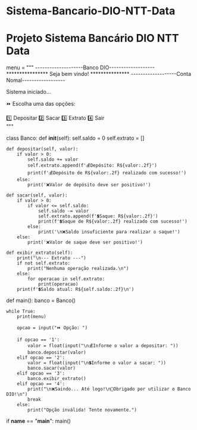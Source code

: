 # Sistema-Bancario-DIO-NTT-Data
# Projeto Sistema Bancário DIO NTT Data

menu = """
--------------------Banco DIO-------------------
**************** Seja bem vindo! ***************
-------------------Conta Nomal------------------

Sistema iniciado...

⏩ Escolha uma das opções:

1️⃣  Depositar
2️⃣  Sacar
3️⃣  Extrato
4️⃣  Sair  
"""

class Banco:
    def __init__(self):
            self.saldo = 0
            self.extrato = []

    def depositar(self, valor):
        if valor > 0:
            self.saldo += valor
            self.extrato.append(f'💰Depósito: R${valor:.2f}')
            print(f'💰Depósito de R${valor:.2f} realizado com sucesso!')
        else:
            print('❌Valor de depósito deve ser positivo!')

    def sacar(self, valor):
        if valor > 0:
            if valor <= self.saldo:
                self.saldo -= valor
                self.extrato.append(f'💲Saque: R${valor:.2f}')
                print(f'💲Saque de R${valor:.2f} realizado com sucesso!')
            else:
                print('\n❌Saldo insuficiente para realizar o saque!')
        else:
            print('❌Valor de saque deve ser positivo!')

    def exibir_extrato(self):
        print("\n--- Extrato ---")
        if not self.extrato:
            print("Nenhuma operação realizada.\n")
        else:
            for operacao in self.extrato:
                print(operacao)
        print(f'💲Saldo atual: R${self.saldo:.2f}\n')

def main():
    banco = Banco()
    
    while True:
        print(menu)       
        
        opcao = input("⏩ Opção: ")

        if opcao == '1':
            valor = float(input("\n💰Informe o valor a depositar: "))
            banco.depositar(valor)
        elif opcao == '2':
            valor = float(input("\n💲Informe o valor a sacar: "))
            banco.sacar(valor)
        elif opcao == '3':
            banco.exibir_extrato()
        elif opcao == '4':
            print("\n❌Saindo... Até logo!\n🏦Obrigado por utilizar o Banco DIO!\n")
            break
        else:
            print("Opção inválida! Tente novamente.")

if __name__ == "__main__":
    main()
